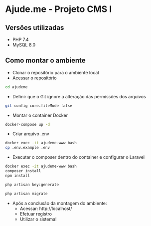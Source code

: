 Ajude.me - Projeto CMS I
=======================================

Versões utilizadas
----------------------

- PHP 7.4
- MySQL 8.0

Como montar o ambiente
----------------------

- Clonar o repositório para o ambiente local
- Acessar o repositório

```bash
cd ajudeme
```

- Definir que o Git ignore a alteração das permissões dos arquivos

```bash
git config core.fileMode false
```

- Montar o container Docker

```bash
docker-compose up -d
```

- Criar arquivo .env

```bash
docker exec -it ajudeme-www bash
cp .env.example .env
```

- Executar o composer dentro do container e configurar o Laravel

```bash
docker exec -it ajudeme-www bash
composer install
npm install

php artisan key:generate

php artisan migrate
```

- Após a conclusão da montagem do ambiente:
    - Acessar: http://localhost/
    - Efetuar registro
    - Utilizar o sistema!